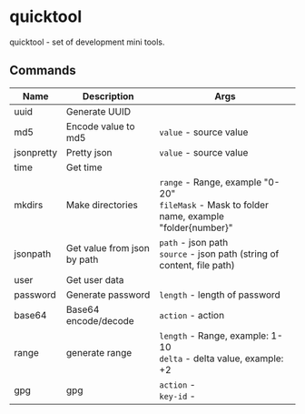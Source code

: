 # quicktool

quicktool - set of development mini tools.

## Commands

| Name           | Description           | Args           |
|----------------|-----------------------|----------------|
| uuid | Generate UUID |  |
| md5 | Encode value to md5 |  `value` - source value <br/> |
| jsonpretty | Pretty json |  `value` - source value <br/> |
| time | Get time |  |
| mkdirs | Make directories |  `range` - Range, example "0-20" <br/> `fileMask` - Mask to folder name, example "folder{number}" <br/> |
| jsonpath | Get value from json by path |  `path` - json path <br/> `source` - json path (string of content, file path) <br/> |
| user | Get user data |  |
| password | Generate password |  `length` - length of password <br/> |
| base64 | Base64 encode/decode |  `action` - action <br/> |
| range | generate range |  `length` - Range, example: 1-10 <br/> `delta` - delta value, example: +2 <br/> |
| gpg | gpg |  `action` -  <br/> `key-id` -  <br/> |
